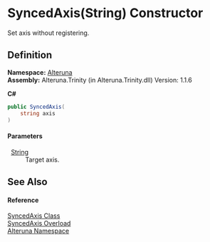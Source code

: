 # SyncedAxis(String) Constructor


Set axis without registering.



## Definition
**Namespace:** <a href="N_Alteruna">Alteruna</a>  
**Assembly:** Alteruna.Trinity (in Alteruna.Trinity.dll) Version: 1.1.6

**C#**
``` C#
public SyncedAxis(
	string axis
)
```



#### Parameters
<dl><dt>  <a href="https://learn.microsoft.com/dotnet/api/system.string" target="_blank" rel="noopener noreferrer">String</a></dt><dd>Target axis.</dd></dl>

## See Also


#### Reference
<a href="T_Alteruna_SyncedAxis">SyncedAxis Class</a>  
<a href="Overload_Alteruna_SyncedAxis__ctor">SyncedAxis Overload</a>  
<a href="N_Alteruna">Alteruna Namespace</a>  
